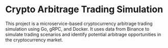 # Crypto Arbitrage Trading Simulation

This project is a microservice-based cryptocurrency arbitrage trading simulation using Go, gRPC, and Docker. It uses data from Binance to simulate trading scenarios and identify potential arbitrage opportunities in the cryptocurrency market.
